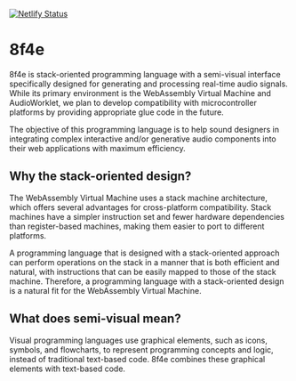 [![Netlify Status](https://api.netlify.com/api/v1/badges/21e4864c-e37c-4039-85a0-baf88a997c6b/deploy-status)](https://app.netlify.com/sites/8f4e/deploys)

# 8f4e

8f4e is stack-oriented programming language with a semi-visual interface specifically designed for generating and processing real-time audio signals. While its primary environment is the WebAssembly Virtual Machine and AudioWorklet, we plan to develop compatibility with microcontroller platforms by providing appropriate glue code in the future.

The objective of this programming language is to help sound designers in integrating complex interactive and/or generative audio components into their web applications with maximum efficiency.

## Why the stack-oriented design?

The WebAssembly Virtual Machine uses a stack machine architecture, which offers several advantages for cross-platform compatibility. Stack machines have a simpler instruction set and fewer hardware dependencies than register-based machines, making them easier to port to different platforms.

A programming language that is designed with a stack-oriented approach can perform operations on the stack in a manner that is both efficient and natural, with instructions that can be easily mapped to those of the stack machine. Therefore, a programming language with a stack-oriented design is a natural fit for the WebAssembly Virtual Machine.

## What does semi-visual mean?

Visual programming languages use graphical elements, such as icons, symbols, and flowcharts, to represent programming concepts and logic, instead of traditional text-based code. 8f4e combines these graphical elements with text-based code.

